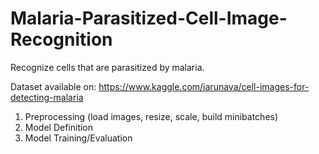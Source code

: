 # Malaria-Parasitized-Cell-Image-Recognition
Recognize cells that are parasitized by malaria.

Dataset available on: https://www.kaggle.com/iarunava/cell-images-for-detecting-malaria

1) Preprocessing (load images, resize, scale, build minibatches)
2) Model Definition
3) Model Training/Evaluation
